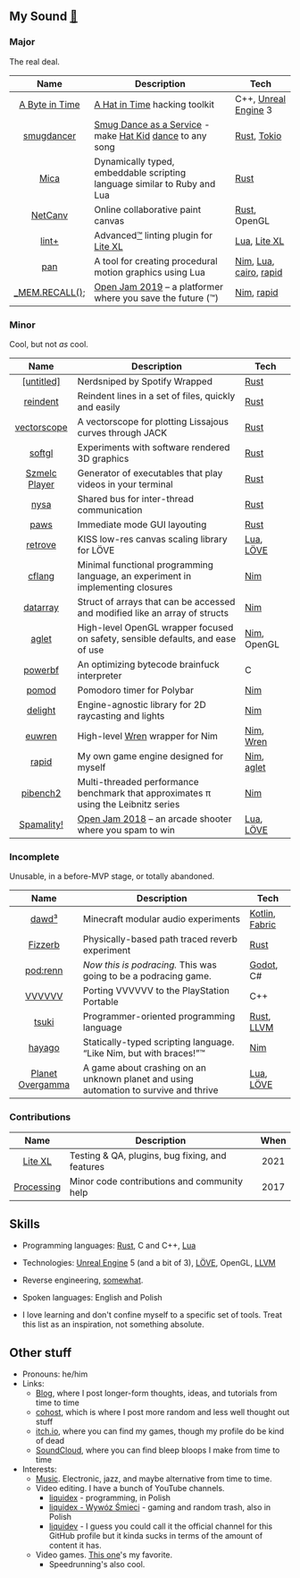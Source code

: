 <!--
  NOTE: If you're reading this and are afraid any of the links lead to rick rolls,
  here's an actual rick roll for you to compare the links against: https://www.youtube.com/watch?v=dQw4w9WgXcQ
  Cheers!

  And don't blame me if you click the link. It's your fault. You're on the internet.
  You should learn to recognize the forbidden link on first sight.
-->

## My Sound [🎵](https://www.youtube.com/watch?v=OzoFHatryJQ)

### Major

The real deal.

| Name | Description | Tech |
| :-: | --- | --- |
| [A Byte in Time](https://github.com/liquidev/abit) | [A Hat in Time](https://hatintime.com) hacking toolkit | C++, [Unreal Engine] 3 |
| [smugdancer](https://github.com/liquidev/smugdancer) | [Smug Dance as a Service](https://liquidev.net/smugdancer) - make [Hat Kid](https://hatintime.com) [dance](https://www.youtube.com/watch?v=SHvhps47Lmc) to any song | [Rust], [Tokio] |
| [Mica](https://github.com/liquidev/mica) | Dynamically typed, embeddable scripting language similar to Ruby and Lua | [Rust] |
| [NetCanv](https://github.com/liquidev/netcanv) | Online collaborative paint canvas | [Rust], OpenGL |
| [lint+](https://github.com/liquidev/lintplus) | Advanced[™](https://www.youtube.com/watch?v=S-3wEC6Fj_8) linting plugin for [Lite XL] | [Lua], [Lite XL] |
| [pan](https://github.com/liquidev/pan) | A tool for creating procedural motion graphics using Lua | [Nim], [Lua], [cairo], [rapid] |
| [\_MEM.RECALL();](https://github.com/liquidev/memrecall) | [Open Jam 2019](https://itch.io/jam/open-jam-2019) – a platformer where you save the future (™) | [Nim], [rapid] |

### Minor

Cool, but not _as_ cool.

| Name | Description | Tech |
| :-: | --- | --- |
| [[untitled]](https://github.com/liquidev/nerdsniped-by-spotify-wrapped) | Nerdsniped by Spotify Wrapped | [Rust] |
| [reindent](https://github.com/liquidev/reindent) | Reindent lines in a set of files, quickly and easily | [Rust] |
| [vectorscope](https://github.com/liquidev/vectorscope) | A vectorscope for plotting Lissajous curves through JACK | [Rust] |
| [softgl](https://github.com/liquidev/softgl) | Experiments with software rendered 3D graphics | [Rust] |
| [Szmelc Player](https://github.com/liquidev/szmelc-player) | Generator of executables that play videos in your terminal | [Rust] | 
| [nysa](https://github.com/liquidev/nysa) | Shared bus for inter-thread communication | [Rust] |
| [paws](https://github.com/liquidev/paws) | Immediate mode GUI layouting | [Rust] |
| [retrove](https://github.com/liquidev/retrove) | KISS low-res canvas scaling library for LÖVE | [Lua], [LÖVE] |
| [cflang](https://github.com/liquidev/cflang) | Minimal functional programming language, an experiment in implementing closures | [Nim] |
| [datarray](https://github.com/liquidev/datarray) | Struct of arrays that can be accessed and modified like an array of structs | [Nim] |
| [aglet] | High-level OpenGL wrapper focused on safety, sensible defaults, and ease of use | [Nim], OpenGL |
| [powerbf](https://github.com/liquidev/powerbf) | An optimizing bytecode brainfuck interpreter | C |
| [pomod](https://github.com/liquidev/pomod) | Pomodoro timer for Polybar | [Nim] |
| [delight](https://github.com/liquidev/delight) | Engine-agnostic library for 2D raycasting and lights | [Nim] |
| [euwren](https://github.com/liquidev/euwren) | High-level [Wren] wrapper for Nim | [Nim], [Wren] |
| [rapid] | My own game engine designed for myself | [Nim], [aglet] |
| [pibench2](https://github.com/liquidev/pibench2) | Multi-threaded performance benchmark that approximates π using the Leibnitz series | [Nim] |
| [Spamality!](https://github.com/liquidev/spamality) | [Open Jam 2018](https://itch.io/jam/open-jam-2018) – an arcade shooter where you spam to win | [Lua], [LÖVE] |

### Incomplete

Unusable, in a before-MVP stage, or totally abandoned.

| Name | Description | Tech |
| :-: | --- | --- |
| [dawd³](https://github.com/liquidev/dawd3) | Minecraft modular audio experiments | [Kotlin], [Fabric] |
| [Fizzerb](https://github.com/liquidev/fizzerb) | Physically-based path traced reverb experiment | [Rust] |
| [pod:renn](https://github.com/liquidev/podrenn) | _Now this is podracing._ This was going to be a podracing game. | [Godot], C# |
| [VVVVVV](https://github.com/liquidev/VVVVVV) | Porting VVVVVV to the PlayStation Portable | C++ |
| [tsuki](https://github.com/liquidev/tsuki) | Programmer-oriented programming language | [Rust], [LLVM] |
| [hayago](https://github.com/liquidev/hayago) | Statically-typed scripting language. “Like Nim, but with braces!”™ | [Nim] |
| [Planet Overgamma](https://github.com/liquidev/planet-overgamma) | A game about crashing on an unknown planet and using automation to survive and thrive | [Lua], [LÖVE] |

### Contributions

| Name | Description | When |
| :-: | --- | :-:
| [Lite XL] | Testing & QA, plugins, bug fixing, and features | 2021 |
| [Processing] | Minor code contributions and community help | 2017 |

  [Godot]: https://godotengine.org/
  [Fabric]: https://fabricmc.net/
  [Kotlin]: https://kotlinlang.org/
  [pixels]: https://github.com/parasyte/pixels
  [Lite XL]: https://lite-xl.com/
  [cairo]: https://www.cairographics.org/
  [rapid]: https://github.com/liquidev/rapid
  [LÖVE]: https://love2d.org
  [GLFW]: https://glfw.org
  [Wren]: https://wren.io
  [aglet]: https://github.com/liquidev/aglet
  [LLVM]: https://llvm.org
  [Tokio]: https://github.com/tokio-rs/tokio
  [Druid]: https://github.com/linebender/druid/
  [Processing]: https://processing.org/

## Skills

- Programming languages: [Rust], C and C++, [Lua]
- Technologies: [Unreal Engine] 5 (and a bit of 3), [LÖVE], OpenGL, [LLVM]
- Reverse engineering, [somewhat](https://github.com/liquidev/abit).
- Spoken languages: English and Polish
- I love learning and don't confine myself to a specific set of tools. Treat this list as an inspiration, not something absolute.

  [Nim]: https://nim-lang.org
  [Rust]: https://rust-lang.org
  [Lua]: https://lua.org
  [Unreal Engine]: https://www.unrealengine.com/

## Other stuff

- Pronouns: he/him
- Links:
  - [Blog](https://liquidev.net), where I post longer-form thoughts, ideas, and tutorials from time to time
  - [cohost](https://cohost.org/liquidev), which is where I post more random and less well thought out stuff
  - [itch.io](https://liquidev.itch.io/), where you can find my games, though my profile do be kind of dead
  - [SoundCloud](https://soundcloud.com/daknus), where you can find bleep bloops I make from time to time
- Interests:
  - [Music](https://open.spotify.com/playlist/6p7oUlrfwlKEZCYwJP4Wb5). Electronic, jazz, and maybe alternative from time to time.
  - Video editing. I have a bunch of YouTube channels.
    - [liquidex](https://www.youtube.com/@liquidexw) - programming, in Polish
    - [liquidex - Wywóz Śmieci](https://www.youtube.com/@liquidexspzoo) - gaming and random trash, <!-- the channel name is literally "garbage disposal" --> also in Polish
    - [liquidev](https://www.youtube.com/@liquidev) - I guess you could call it the official channel for this GitHub profile but it kinda sucks in terms of the amount of content it has.
  - Video games. [This one](https://hatintime.com)'s my favorite.
    - Speedrunning's also cool.

<!-- hello there lurker! glad to see you.
     <del>i didn't put any easter eggs here yet, check back later.</del>
     in case you're reading this, stay tuned for Polaris, but keep this a secret. ❤️ love from Poland -->
